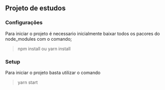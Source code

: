 ## Projeto de estudos

### Configurações
Para iniciar o projeto é necessario inicialmente baixar todos os pacores do node_modules com o comando;

> npm install ou yarn install 

### Setup

Para iniciar o projeto basta utilizar o comando

> yarn start
